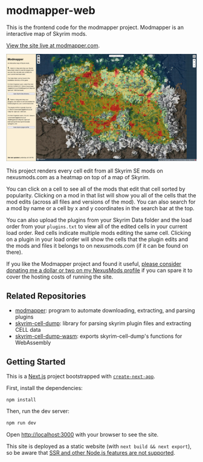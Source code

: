 # modmapper-web

This is the frontend code for the modmapper project. Modmapper is an interactive map of Skyrim mods.

[View the site live at modmapper.com](https://modmapper.com).

![Screenshot of the website](/public/img/full-screenshot.jpg)

This project renders every cell edit from all Skyrim SE mods on nexusmods.com as a heatmap on top of a map of Skyrim.

You can click on a cell to see all of the mods that edit that cell sorted by popularity. Clicking on a mod in that list will show you all of the cells that the mod edits (across all files and versions of the mod). You can also search for a mod by name or a cell by x and y coordinates in the search bar at the top.

You can also upload the plugins from your Skyrim Data folder and the load order from your `plugins.txt` to view all of the edited cells in your current load order. Red cells indicate multiple mods editing the same cell. Clicking on a plugin in your load order will show the cells that the plugin edits and the mods and files it belongs to on nexusmods.com (if it can be found on there).

If you like the Modmapper project and found it useful, [please consider donating me a dollar or two on my NexusMods profile](https://www.nexusmods.com/users/512579) if you can spare it to cover the hosting costs of running the site.

## Related Repositories

- [modmapper](https://github.com/thallada/modmapper): program to automate downloading, extracting, and parsing plugins
- [skyrim-cell-dump](https://github.com/thallada/skyrim-cell-dump): library for parsing skyrim plugin files and extracting CELL data
- [skyrim-cell-dump-wasm](https://github.com/thallada/skyrim-cell-dump-wasm): exports skyrim-cell-dump's functions for WebAssembly

## Getting Started

This is a [Next.js](https://nextjs.org/) project bootstrapped with [`create-next-app`](https://github.com/vercel/next.js/tree/canary/packages/create-next-app).

First, install the dependencies:

```
npm install
```

Then, run the dev server:

```bash
npm run dev
```

Open [http://localhost:3000](http://localhost:3000) with your browser to see the site.

This site is deployed as a static website (with `next build && next export`), so be aware that [SSR and other Node.js features are not supported](https://nextjs.org/docs/advanced-features/static-html-export).
